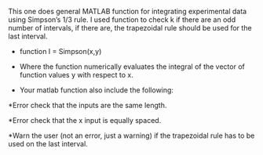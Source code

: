 This one does general MATLAB function for integrating experimental data using Simpson’s 1/3 rule. I used function to check k if there are an odd number of intervals, 
if there are, the trapezoidal rule should be used for the last interval. 

* function I = Simpson(x,y)

* Where the function numerically evaluates the integral of the vector of function values y with respect to x.
* Your matlab function also include the following:

*Error check that the inputs are the same length.

*Error check that the x input is equally spaced.

*Warn the user (not an error, just a warning) if the trapezoidal rule has to be used on the last interval.
